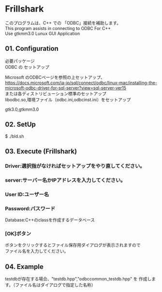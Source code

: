 # Frillshark  

このプログラムは、C++ での 「ODBC」接続を補助します。  
This program assists in connecting to ODBC For C++  
Use gtkmm3.0 Lunux GUI Application
  
## 01. Configuration  
 必要パッケージ  
 ODBC の セットアップ  
   
 Microsoft のODBCページを参照の上セットアップ、  
 https://docs.microsoft.com/ja-jp/sql/connect/odbc/linux-mac/installing-the-microsoft-odbc-driver-for-sql-server?view=sql-server-ver15  
または各ディストリビューション標準のセットアップ  
libodbc.so,環境ファイル（odbc.ini,odbcinst.ini）をセットアップ  

gtk3.0,gtkmm3.0  
  
## 02. SetUp
$ ./bld.sh  

## 03. Execute (Frillshark)  

### Driver:選択指がなければセットアップをやり直してください。  
### server:サーバー名かIPアドレスを入力してください。  
### User ID:ユーザー名  
### Password:パスワード  
Database:C++のclassを作成するデータベース  
### [OK]ボタン   
ボタンをクリックするとファイル保存用ダイアログが表示されますので  
ファイル名を入力してください。  

## 04. Example  
testdbが存在する場合、"testdb.hpp","odbccommon_testdb.hpp" を
作成します。（ファイル名はダイアログで指定した名称）  
